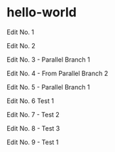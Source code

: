 # hello-world

Edit No. 1

Edit No. 2

Edit No. 3 - Parallel Branch 1

Edit No. 4 - From Parallel Branch 2

Edit No. 5 - Parallel Branch 1

Edit No. 6 Test 1

Edit No. 7 - Test 2

Edit No. 8 - Test 3

Edit No. 9 - Test 1
